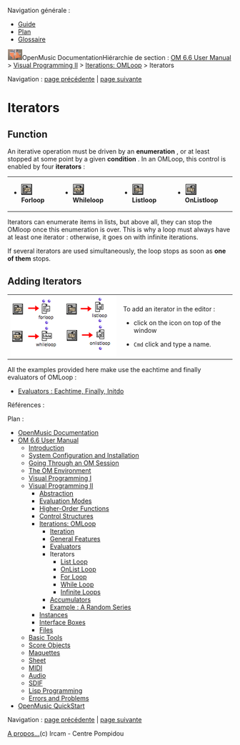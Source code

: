 <div id="tplf" class="tplPage">

<div id="tplh">

<span class="hidden">Navigation générale : </span>

  - [<span>Guide</span>](OM-Documentation.md)
  - [<span>Plan</span>](OM-Documentation_1.md)
  - [<span>Glossaire</span>](OM-Documentation_2.md)

</div>

<div id="tplt">

![empty.gif](../tplRes/page/empty.gif)![logoom1.png](../res/logoom1.png)<span class="tplTi">OpenMusic
Documentation</span><span class="sw_outStack_navRoot"><span class="hidden">Hiérarchie
de section : </span>[<span>OM 6.6 User
Manual</span>](OM-User-Manual.md)<span class="stkSep"> \>
</span>[<span>Visual Programming
II</span>](AdvancedVisualProgramming.md)<span class="stkSep"> \>
</span>[<span>Iterations: OMLoop</span>](OMLoop.md)<span class="stkSep">
\> </span><span class="stkSel_yes"><span>Iterators</span></span></span>

</div>

<div class="tplNav">

<span class="hidden">Navigation : </span>[<span>page
précédente</span>](Initdo.md "page précédente(Initdo)")<span class="hidden">
| </span>[<span>page
suivante</span>](ListLoop.md "page suivante(List Loop)")

</div>

<div id="tplc" class="tplc_out_yes">

<div style="text-align: center;">



</div>

<div class="headCo">

# <span>Iterators</span>

<div class="headCo_co">

<div>

<div class="part">

## <span>Function</span>

<div class="part_co">

<div class="infobloc">

<div class="txt">

An iterative operation must be driven by an **enumeration** , or at
least stopped at some point by a given **condition** . In an OMLoop,
this control is enabled by four **iterators** :

<table>
<tbody>
<tr class="odd">
<td><ul>
<li><p><span class="iconButton_tim"><img src="../res/for_icon.png" class="sfile_icon-png_icon-gif_icon" width="25" height="24" alt="for_icon.png" /></span> <strong>Forloop</strong></p></li>
</ul></td>
<td><ul>
<li><p><span class="iconButton_tim"><img src="../res/while_icon.png" class="sfile_icon-png_icon-gif_icon" width="26" height="24" alt="while_icon.png" /></span> <strong>Whileloop</strong></p></li>
</ul></td>
<td><ul>
<li><p><span class="iconButton_tim"><img src="../res/list_icon.png" class="sfile_icon-png_icon-gif_icon" width="26" height="24" alt="list_icon.png" /></span> <strong>Listloop</strong></p></li>
</ul></td>
<td><ul>
<li><p><span class="iconButton_tim"><img src="../res/onlist_icon.png" class="sfile_icon-png_icon-gif_icon" width="25" height="24" alt="onlist_icon.png" /></span> <strong>OnListloop</strong></p></li>
</ul></td>
</tr>
</tbody>
</table>

Iterators can enumerate items in lists, but above all, they can stop the
OMloop once this enumeration is over. This is why a loop must always
have at least one iterator : otherwise, it goes on with infinite
iterations.

If several iterators are used simultaneously, the loop stops as soon as
**one of them** stops.

</div>

</div>

</div>

</div>

<div class="part">

## <span>Adding Iterators</span>

<div class="part_co">

<div class="infobloc">

<div class="txtRes">

<table>
<colgroup>
<col style="width: 50%" />
<col style="width: 50%" />
</colgroup>
<tbody>
<tr class="odd">
<td><div class="caption">
<div class="caption_co">
<img src="../res/iterators1.png" width="251" height="136" alt="iterators1.png" />
</div>
</div></td>
<td><div class="dk_txtRes_txt txt">
<p>To add an iterator in the editor :</p>
<ul>
<li><p>click on the icon on top of the window</p></li>
<li><p><code class="keyboard_tl">Cmd</code> click and type a name.</p></li>
</ul>
</div></td>
</tr>
</tbody>
</table>

</div>

<div class="linkSet">

<div class="linkSet_ti">

<span>All the examples provided here make use the eachtime and finally
evaluators of OMLoop :</span>

</div>

<div class="linkUL">

  - [<span>Evaluators : Eachtime, Finally,
    Initdo</span>](LoopEvaluators.md)

</div>

</div>

</div>

</div>

</div>

</div>

</div>

</div>

<span class="hidden">Références : </span>

</div>

<div id="tplo" class="tplo_out_yes">

<div class="tplOTp">

<div class="tplOBm">

<div id="mnuFrm">

<span class="hidden">Plan :</span>

<div id="mnuFrmUp" onmouseout="menuScrollTiTask.fSpeed=0;" onmouseover="if(menuScrollTiTask.fSpeed&gt;=0) {menuScrollTiTask.fSpeed=-2; scTiLib.addTaskNow(menuScrollTiTask);}" onclick="menuScrollTiTask.fSpeed-=2;" style="display: none;">

<span id="mnuFrmUpLeft">[](#)</span><span id="mnuFrmUpCenter"></span><span id="mnuFrmUpRight"></span>

</div>

<div id="mnuScroll">

  - [<span>OpenMusic Documentation</span>](OM-Documentation.md)
  - [<span>OM 6.6 User Manual</span>](OM-User-Manual.md)
      - [<span>Introduction</span>](00-Sommaire.md)
      - [<span>System Configuration and
        Installation</span>](Installation.md)
      - [<span>Going Through an OM Session</span>](Goingthrough.md)
      - [<span>The OM Environment</span>](Environment.md)
      - [<span>Visual Programming I</span>](BasicVisualProgramming.md)
      - [<span>Visual Programming
        II</span>](AdvancedVisualProgramming.md)
          - [<span>Abstraction</span>](Abstraction.md)
          - [<span>Evaluation Modes</span>](EvalModes.md)
          - [<span>Higher-Order Functions</span>](HighOrder.md)
          - [<span>Control Structures</span>](Control.md)
          - [<span>Iterations: OMLoop</span>](OMLoop.md)
              - [<span>Iteration</span>](LoopIntro.md)
              - [<span>General Features</span>](LoopGeneral.md)
              - [<span>Evaluators</span>](LoopEvaluators.md)
              - <span id="i2" class="outLeftSel_yes"><span>Iterators</span></span>
                  - [<span>List Loop</span>](ListLoop.md)
                  - [<span>OnList Loop</span>](OnListLoop.md)
                  - [<span>For Loop</span>](ForLoop.md)
                  - [<span>While Loop</span>](WhileLoop.md)
                  - [<span>Infinite Loops</span>](InfiniteLoops.md)
              - [<span>Accumulators</span>](LoopAccumulators.md)
              - [<span>Example : A Random Series</span>](LoopExample.md)
          - [<span>Instances</span>](Instances.md)
          - [<span>Interface Boxes</span>](InterfaceBoxes.md)
          - [<span>Files</span>](Files.md)
      - [<span>Basic Tools</span>](BasicObjects.md)
      - [<span>Score Objects</span>](ScoreObjects.md)
      - [<span>Maquettes</span>](Maquettes.md)
      - [<span>Sheet</span>](Sheet.md)
      - [<span>MIDI</span>](MIDI.md)
      - [<span>Audio</span>](Audio.md)
      - [<span>SDIF</span>](SDIF.md)
      - [<span>Lisp Programming</span>](Lisp.md)
      - [<span>Errors and Problems</span>](errors.md)
  - [<span>OpenMusic QuickStart</span>](QuickStart-Chapters.md)

</div>

<div id="mnuFrmDown" onmouseout="menuScrollTiTask.fSpeed=0;" onmouseover="if(menuScrollTiTask.fSpeed&lt;=0) {menuScrollTiTask.fSpeed=2; scTiLib.addTaskNow(menuScrollTiTask);}" onclick="menuScrollTiTask.fSpeed+=2;" style="display: none;">

<span id="mnuFrmDownLeft">[](#)</span><span id="mnuFrmDownCenter"></span><span id="mnuFrmDownRight"></span>

</div>

</div>

</div>

</div>

</div>

<div class="tplNav">

<span class="hidden">Navigation : </span>[<span>page
précédente</span>](Initdo.md "page précédente(Initdo)")<span class="hidden">
| </span>[<span>page
suivante</span>](ListLoop.md "page suivante(List Loop)")

</div>

<div id="tplb">

[<span>A propos...</span>](OM-Documentation_3.md)(c) Ircam - Centre
Pompidou

</div>

</div>
